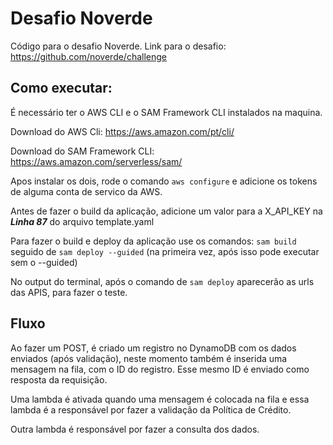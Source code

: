 # Desafio Noverde
Código para o desafio Noverde. Link para o desafio: https://github.com/noverde/challenge

## Como executar:
É necessário ter o AWS CLI e o SAM Framework CLI instalados na maquina.

Download do AWS Cli: https://aws.amazon.com/pt/cli/

Download do SAM Framework CLI: https://aws.amazon.com/serverless/sam/

Apos instalar os dois, rode o comando `aws configure` e adicione os tokens de alguma conta de servico da AWS.

Antes de fazer o build da aplicação, adicione um valor para a X_API_KEY na ***Linha 87*** do arquivo template.yaml

Para fazer o build e deploy da aplicação use os comandos:
`sam build`
seguido de 
`sam deploy --guided` (na primeira vez, após isso pode executar sem o --guided)

No output do terminal, após o comando de `sam deploy` aparecerão as urls das APIS, para fazer o teste.

## Fluxo
Ao fazer um POST, é criado um registro no DynamoDB com os dados enviados (após validação), neste momento também é inserida uma mensagem na fila, com o ID do registro. Esse mesmo ID é enviado como resposta da requisição.

Uma lambda é ativada quando uma mensagem é colocada na fila e essa lambda é a responsável por fazer a validação da Política de Crédito.

Outra lambda é responsável por fazer a consulta dos dados.
